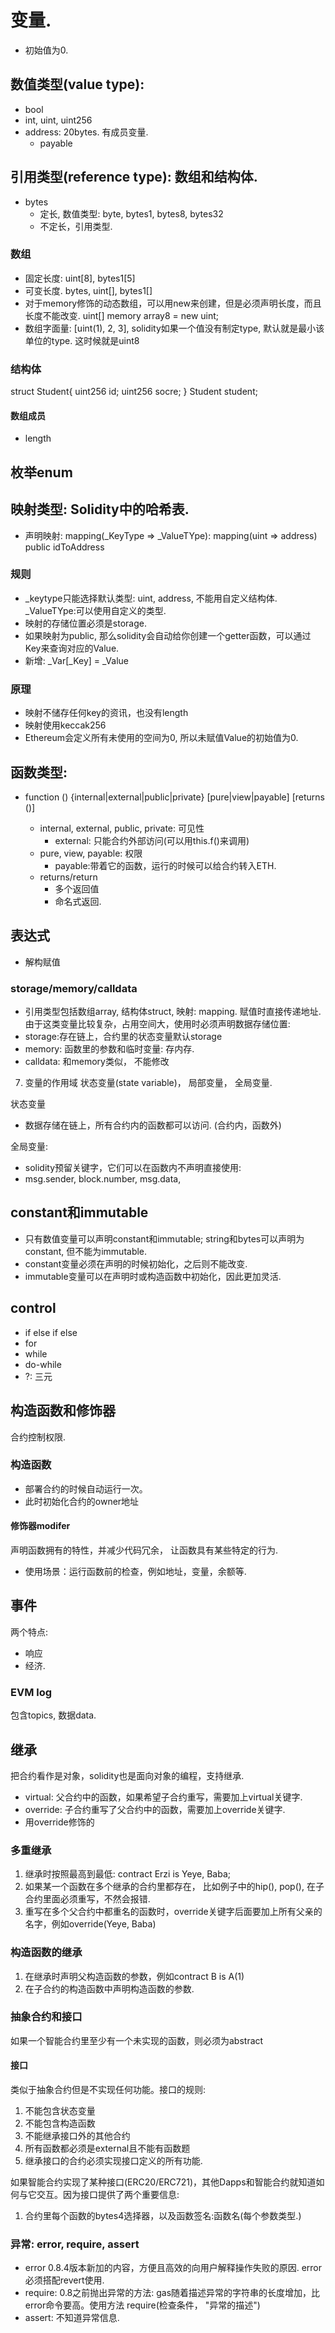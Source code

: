 # 变量.
- 初始值为0.
## 数值类型(value type): 
  - bool
  - int, uint, uint256
  - address: 20bytes. 有成员变量.
    - payable
## 引用类型(reference type): 数组和结构体.
  - bytes
    - 定长, 数值类型: byte, bytes1, bytes8, bytes32
    - 不定长，引用类型.
### 数组
- 固定长度: uint[8], bytes1[5]
- 可变长度. bytes, uint[], bytes1[]
- 对于memory修饰的动态数组，可以用new来创建，但是必须声明长度，而且长度不能改变. uint[] memory array8 = new uint[](5);
- 数组字面量: [uint(1), 2, 3], solidity如果一个值没有制定type, 默认就是最小该单位的type. 这时候就是uint8

### 结构体
struct Student{
    uint256 id;
    uint256 socre;
}
Student student;



#### 数组成员
- length
  
## 枚举enum
  
## 映射类型: Solidity中的哈希表.
- 声明映射: mapping(_KeyType => _ValueTYpe): mapping(uint => address) public idToAddress
### 规则
- _keytype只能选择默认类型: uint, address, 不能用自定义结构体. _ValueTYpe:可以使用自定义的类型.
- 映射的存储位置必须是storage.
- 如果映射为public, 那么solidity会自动给你创建一个getter函数，可以通过Key来查询对应的Value.
- 新增: _Var[_Key] = _Value

### 原理
- 映射不储存任何key的资讯，也没有length
- 映射使用keccak256
- Ethereum会定义所有未使用的空间为0, 所以未赋值Value的初始值为0.

## 函数类型:
  - function <function name> (<parameter types>) {internal|external|public|private} [pure|view|payable] [returns (<return types>)]
    - internal, external, public, private: 可见性
      - external: 只能合约外部访问(可以用this.f()来调用)
    - pure, view, payable: 权限
      - payable:带着它的函数，运行的时候可以给合约转入ETH.
    - returns/return
      - 多个返回值
      - 命名式返回.
  
## 表达式
  - 解构赋值
### storage/memory/calldata
- 引用类型包括数组array, 结构体struct, 映射: mapping. 赋值时直接传递地址.由于这类变量比较复杂，占用空间大，使用时必须声明数据存储位置:
- storage:存在链上，合约里的状态变量默认storage
- memory: 函数里的参数和临时变量: 存内存.
- calldata: 和memory类似， 不能修改

7. 变量的作用域
状态变量(state variable)， 局部变量， 全局变量.

状态变量
- 数据存储在链上，所有合约内的函数都可以访问. (合约内，函数外)

全局变量:
- solidity预留关键字，它们可以在函数内不声明直接使用:
- msg.sender, block.number, msg.data,

## constant和immutable
- 只有数值变量可以声明constant和immutable; string和bytes可以声明为constant, 但不能为immutable.
- constant变量必须在声明的时候初始化，之后则不能改变.
- immutable变量可以在声明时或构造函数中初始化，因此更加灵活.

## control
- if else if else
- for
- while
- do-while
- ?: 三元

## 构造函数和修饰器
合约控制权限.
### 构造函数
- 部署合约的时候自动运行一次。
- 此时初始化合约的owner地址

#### 修饰器modifer
声明函数拥有的特性，并减少代码冗余， 让函数具有某些特定的行为.
- 使用场景：运行函数前的检查，例如地址，变量，余额等.


## 事件
两个特点:
- 响应
- 经济.
### EVM log
包含topics, 数据data.


## 继承
把合约看作是对象，solidity也是面向对象的编程，支持继承.
- virtual: 父合约中的函数，如果希望子合约重写，需要加上virtual关键字.
- override: 子合约重写了父合约中的函数，需要加上override关键字.
- 用override修饰的

### 多重继承
1. 继承时按照最高到最低: contract Erzi is Yeye, Baba;
2. 如果某一个函数在多个继承的合约里都存在， 比如例子中的hip(), pop(), 在子合约里面必须重写，不然会报错.
3. 重写在多个父合约中都重名的函数时，override关键字后面要加上所有父亲的名字，例如override(Yeye, Baba)

### 构造函数的继承
1. 在继承时声明父构造函数的参数，例如contract B is A(1)
2. 在子合约的构造函数中声明构造函数的参数.

### 抽象合约和接口
如果一个智能合约里至少有一个未实现的函数，则必须为abstract

#### 接口
类似于抽象合约但是不实现任何功能。接口的规则:
1. 不能包含状态变量
2. 不能包含构造函数
3. 不能继承接口外的其他合约
4. 所有函数都必须是external且不能有函数题
5. 继承接口的合约必须实现接口定义的所有功能.

如果智能合约实现了某种接口(ERC20/ERC721)，其他Dapps和智能合约就知道如何与它交互。因为接口提供了两个重要信息:
1. 合约里每个函数的bytes4选择器，以及函数签名:函数名(每个参数类型.)

### 异常: error, require, assert
- error 0.8.4版本新加的内容，方便且高效的向用户解释操作失败的原因. error必须搭配revert使用.
- require: 0.8之前抛出异常的方法: gas随着描述异常的字符串的长度增加，比error命令要高。使用方法 require(检查条件， "异常的描述")
- assert: 不知道异常信息.

